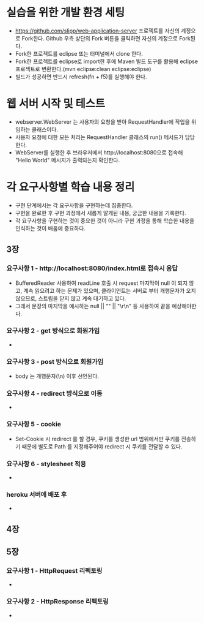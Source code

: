 # 실습을 위한 개발 환경 세팅
* https://github.com/slipp/web-application-server 프로젝트를 자신의 계정으로 Fork한다. Github 우측 상단의 Fork 버튼을 클릭하면 자신의 계정으로 Fork된다.
* Fork한 프로젝트를 eclipse 또는 터미널에서 clone 한다.
* Fork한 프로젝트를 eclipse로 import한 후에 Maven 빌드 도구를 활용해 eclipse 프로젝트로 변환한다.(mvn eclipse:clean eclipse:eclipse)
* 빌드가 성공하면 반드시 refresh(fn + f5)를 실행해야 한다.

# 웹 서버 시작 및 테스트
* webserver.WebServer 는 사용자의 요청을 받아 RequestHandler에 작업을 위임하는 클래스이다.
* 사용자 요청에 대한 모든 처리는 RequestHandler 클래스의 run() 메서드가 담당한다.
* WebServer를 실행한 후 브라우저에서 http://localhost:8080으로 접속해 "Hello World" 메시지가 출력되는지 확인한다.

# 각 요구사항별 학습 내용 정리
* 구현 단계에서는 각 요구사항을 구현하는데 집중한다. 
* 구현을 완료한 후 구현 과정에서 새롭게 알게된 내용, 궁금한 내용을 기록한다.
* 각 요구사항을 구현하는 것이 중요한 것이 아니라 구현 과정을 통해 학습한 내용을 인식하는 것이 배움에 중요하다. 

## 3장

### 요구사항 1 - http://localhost:8080/index.html로 접속시 응답
* BufferedReader 사용하여 readLine 호출 시 request 마지막이 null 이 되지 않고, 계속 읽으려고 하는 문제가 있으며, 클라이언트는 서버로 부터 개행문자가 오지 않으므로, 스트림을 닫지 않고 계속 대기하고 있다.
* 그래서 문장의 마지막을 예시하는 null || "" || "\r\n" 등 사용하여 끝을 예상해야한다. 

### 요구사항 2 - get 방식으로 회원가입
* 

### 요구사항 3 - post 방식으로 회원가입
* body 는 개행문자(\n) 이후 선언된다.

### 요구사항 4 - redirect 방식으로 이동
* 

### 요구사항 5 - cookie
* Set-Cookie 시 redirect 를 할 경우, 쿠키를 생성한 url 범위에서만 쿠키를 전송하기 때문에 별도로 Path 를 지정해주어야 redirect 시 쿠키를 전달할 수 있다.  

### 요구사항 6 - stylesheet 적용
* 

### heroku 서버에 배포 후
* 

## 4장


## 5장

### 요구사항 1 - HttpRequest 리펙토링
*

### 요구사항 2 - HttpResponse 리펙토링
*


